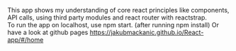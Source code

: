 This app shows my understanding of core react principles like components, API calls, using third party modules and react router with reactstrap.<br>To run the app on localhost, use npm start. (after running npm install)
Or have a look at github pages https://jakubmackanic.github.io/React-app/#/home
